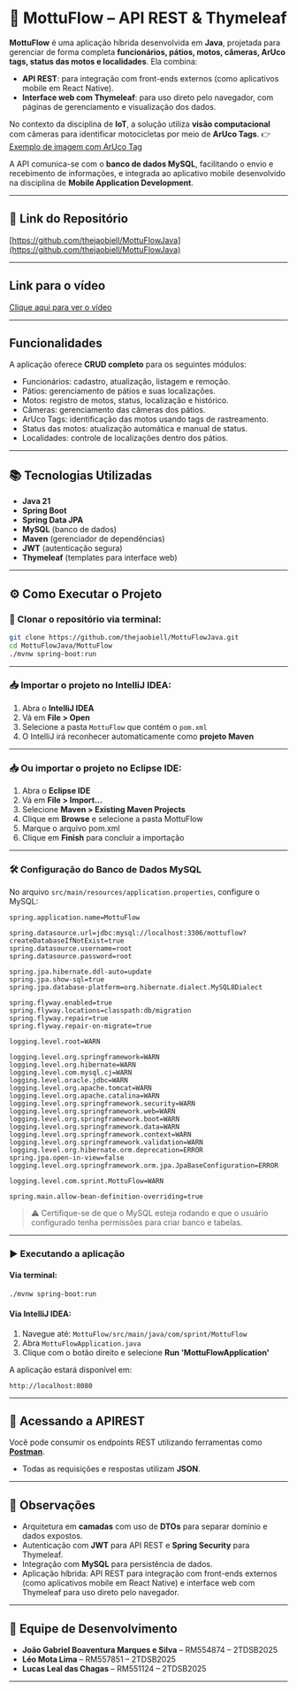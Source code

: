 # 🚀 MottuFlow – API REST & Thymeleaf

**MottuFlow** é uma aplicação híbrida desenvolvida em **Java**, projetada para gerenciar de forma completa **funcionários, pátios, motos, câmeras, ArUco tags, status das motos e localidades**. Ela combina:

* **API REST**: para integração com front-ends externos (como aplicativos mobile em React Native).
* **Interface web com Thymeleaf**: para uso direto pelo navegador, com páginas de gerenciamento e visualização dos dados.

No contexto da disciplina de **IoT**, a solução utiliza **visão computacional** com câmeras para identificar motocicletas por meio de **ArUco Tags**.
👉 [Exemplo de imagem com ArUco Tag](https://docs.opencv.org/4.x/singlemarkersdetection.jpg)

A API comunica-se com o **banco de dados MySQL**, facilitando o envio e recebimento de informações, e integrada ao aplicativo mobile desenvolvido na disciplina de **Mobile Application Development**.

---

## 🔗 Link do Repositório

[https://github.com/thejaobiell/MottuFlowJava](https://github.com/thejaobiell/MottuFlowJava)

---

## Link para o vídeo
[Clique aqui para ver o vídeo](https://www.youtube.com/watch?v=sNgxuqE-NmI)

---

## Funcionalidades

A aplicação oferece **CRUD completo** para os seguintes módulos:

* Funcionários: cadastro, atualização, listagem e remoção.
* Pátios: gerenciamento de pátios e suas localizações.
* Motos: registro de motos, status, localização e histórico.
* Câmeras: gerenciamento das câmeras dos pátios.
* ArUco Tags: identificação das motos usando tags de rastreamento.
* Status das motos: atualização automática e manual de status.
* Localidades: controle de localizações dentro dos pátios.

---

## 📚 Tecnologias Utilizadas

* **Java 21**
* **Spring Boot**
* **Spring Data JPA**
* **MySQL** (banco de dados)
* **Maven** (gerenciador de dependências)
* **JWT** (autenticação segura)
* **Thymeleaf** (templates para interface web)

---

## ⚙️ Como Executar o Projeto

### 🔁 Clonar o repositório via terminal:

```bash
git clone https://github.com/thejaobiell/MottuFlowJava.git
cd MottuFlowJava/MottuFlow
./mvnw spring-boot:run
```

---

### 📥 Importar o projeto no IntelliJ IDEA:

1. Abra o **IntelliJ IDEA**
2. Vá em **File > Open**
3. Selecione a pasta `MottuFlow` que contém o `pom.xml`
4. O IntelliJ irá reconhecer automaticamente como **projeto Maven**

---

### 📥 Ou importar o projeto no Eclipse IDE: 
1. Abra o **Eclipse IDE**
2. Vá em **File > Import...**
3. Selecione **Maven > Existing Maven Projects**
4. Clique em **Browse** e selecione a pasta MottuFlow
5. Marque o arquivo pom.xml
6. Clique em **Finish** para concluir a importação
---

### 🛠️ Configuração do Banco de Dados MySQL

No arquivo `src/main/resources/application.properties`, configure o MySQL:

```properties
spring.application.name=MottuFlow

spring.datasource.url=jdbc:mysql://localhost:3306/mottuflow?createDatabaseIfNotExist=true
spring.datasource.username=root
spring.datasource.password=root

spring.jpa.hibernate.ddl-auto=update
spring.jpa.show-sql=true
spring.jpa.database-platform=org.hibernate.dialect.MySQL8Dialect

spring.flyway.enabled=true
spring.flyway.locations=classpath:db/migration
spring.flyway.repair=true
spring.flyway.repair-on-migrate=true

logging.level.root=WARN

logging.level.org.springframework=WARN
logging.level.org.hibernate=WARN
logging.level.com.mysql.cj=WARN
logging.level.oracle.jdbc=WARN
logging.level.org.apache.tomcat=WARN
logging.level.org.apache.catalina=WARN
logging.level.org.springframework.security=WARN
logging.level.org.springframework.web=WARN
logging.level.org.springframework.boot=WARN
logging.level.org.springframework.data=WARN
logging.level.org.springframework.context=WARN
logging.level.org.springframework.validation=WARN
logging.level.org.hibernate.orm.deprecation=ERROR
spring.jpa.open-in-view=false
logging.level.org.springframework.orm.jpa.JpaBaseConfiguration=ERROR

logging.level.com.sprint.MottuFlow=WARN

spring.main.allow-bean-definition-overriding=true
```

> ⚠️ Certifique-se de que o MySQL esteja rodando e que o usuário configurado tenha permissões para criar banco e tabelas.
---

### ▶️ Executando a aplicação

#### Via terminal:

```bash
./mvnw spring-boot:run
```

#### Via IntelliJ IDEA:

1. Navegue até: `MottuFlow/src/main/java/com/sprint/MottuFlow`
2. Abra `MottuFlowApplication.java`
3. Clique com o botão direito e selecione **Run 'MottuFlowApplication'**

A aplicação estará disponível em:

```
http://localhost:8080
```

---

## 🔌 Acessando a APIREST

Você pode consumir os endpoints REST utilizando ferramentas como **[Postman](https://www.postman.com/galactic-resonance-365575/workspace/mottuflow-endpoints)**.

* Todas as requisições e respostas utilizam **JSON**.

---

## 🧭 Observações

* Arquitetura em **camadas** com uso de **DTOs** para separar domínio e dados expostos.
* Autenticação com **JWT** para API REST e **Spring Security** para Thymeleaf.
* Integração com **MySQL** para persistência de dados.
* Aplicação híbrida: API REST para integração com front-ends externos (como aplicativos mobile em React Native) e interface web com Thymeleaf para uso direto pelo navegador.

---

## 👥 Equipe de Desenvolvimento

* **João Gabriel Boaventura Marques e Silva** – RM554874 – 2TDSB2025
* **Léo Mota Lima** – RM557851 – 2TDSB2025
* **Lucas Leal das Chagas** – RM551124 – 2TDSB2025

---

